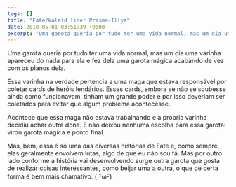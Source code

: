 ```yaml
---
tags: []
title: "Fate/kaleid liner Prisma☆Illya"
date: 2018-05-01 03:51:39 +0000
excerpt: "Uma garota queria por tudo ter uma vida normal, mas um dia uma varinha apareceu do nada para ela e fez dela uma garota mágica acabando de..."
---
```


Uma garota queria por tudo ter uma vida normal, mas um dia uma varinha apareceu do nada para ela e fez dela uma garota mágica acabando de vez com os planos dela.

Essa varinha na verdade pertencia a uma maga que estava responsável por coletar cards de heróis lendários. Esses cards, embora se não se soubesse ainda como funcionavam, tinham um grande poder e por isso deveriam ser coletados para evitar que algum problema acontecesse.

Acontece que essa maga não estava trabalhando e a própria varinha decidiu achar outra dona. E não deixou nenhuma escolha para essa garota: virou garota mágica e ponto final.

Mas, bem, essa é só uma das diversas histórias de Fate e, como sempre, elas geralmente envolvem lutas, algo de que eu não sou fã. Mas por outro lado conforme a história vai desenvolvendo surge outra garota que gosta de realizar coisas interessantes, como beijar uma a outra, o que de certa forma é bem mais chamativo. ( ･ิω･ิ)
